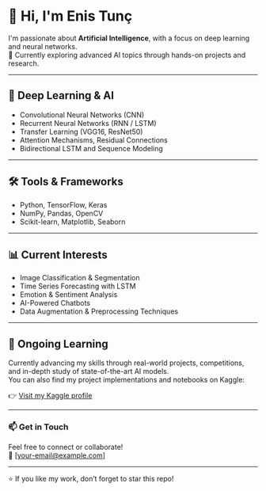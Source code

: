 # 👋 Hi, I'm Enis Tunç

I'm passionate about **Artificial Intelligence**, with a focus on deep learning and neural networks.  
🌱 Currently exploring advanced AI topics through hands-on projects and research.

---

## 🧠 Deep Learning & AI

- Convolutional Neural Networks (CNN)  
- Recurrent Neural Networks (RNN / LSTM)  
- Transfer Learning (VGG16, ResNet50)  
- Attention Mechanisms, Residual Connections  
- Bidirectional LSTM and Sequence Modeling  

---

## 🛠️ Tools & Frameworks

- Python, TensorFlow, Keras  
- NumPy, Pandas, OpenCV  
- Scikit-learn, Matplotlib, Seaborn  

---

## 📊 Current Interests

- Image Classification & Segmentation  
- Time Series Forecasting with LSTM  
- Emotion & Sentiment Analysis  
- AI-Powered Chatbots  
- Data Augmentation & Preprocessing Techniques  

---

## 🚀 Ongoing Learning

Currently advancing my skills through real-world projects, competitions, and in-depth study of state-of-the-art AI models.  
You can also find my project implementations and notebooks on Kaggle:

👉 [Visit my Kaggle profile](https://www.kaggle.com/yourusername)

---

### 📫 Get in Touch

Feel free to connect or collaborate!  
📧 [your-email@example.com]

---

⭐ If you like my work, don’t forget to star this repo!
